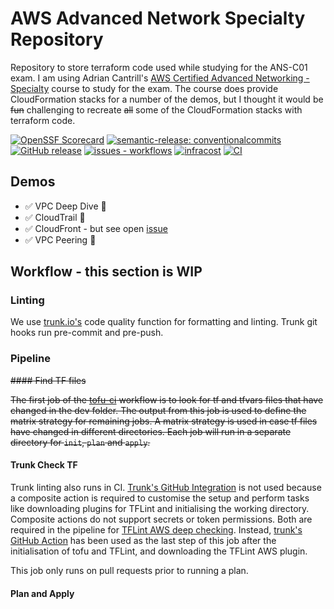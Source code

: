 # AWS Advanced Network Specialty Repository

Repository to store terraform code used while studying for the ANS-C01 exam. I am using Adrian Cantrill's [AWS Certified Advanced Networking - Specialty](https://learn.cantrill.io/p/aws-certified-advanced-networking-specialty) course to study for the exam. The course does provide CloudFormation stacks for a number of the demos, but I thought it would be ~~fun~~ challenging to recreate ~~all~~ some of the CloudFormation stacks with terraform code.

[![OpenSSF Scorecard](https://api.scorecard.dev/projects/github.com/3ware/aws-network-speciality/badge)](https://scorecard.dev/viewer/?uri=github.com/3ware/aws-network-speciality) [![semantic-release: conventionalcommits](https://img.shields.io/badge/semantic--release-conventionalcommits-blue?logo=semantic-release)](https://github.com/semantic-release/semantic-release) [![GitHub release](https://img.shields.io/github/release/3ware/aws-network-speciality?include_prereleases=&sort=semver&color=yellow)](https://github.com/3ware/workflows/aws-network-speciality/) [![issues - workflows](https://img.shields.io/github/issues/3ware/aws-network-speciality)](https://github.com/3ware/aws-network-speciality/issues) [![infracost](https://img.shields.io/endpoint?url=https://dashboard.api.infracost.io/shields/json/ee68bc5e-0846-48a1-9604-f0b69656619d/repos/6ed3ecbf-a95a-4051-a22a-85d43185ae51/branch/aa09234f-aace-4239-9083-5f38ebb6e5f2)](https://dashboard.infracost.io/org/3ware-lxub1/repos/6ed3ecbf-a95a-4051-a22a-85d43185ae51?tab=settings) [![CI](https://img.shields.io/github/actions/workflow/status/3ware/aws-network-speciality/pr-check.yaml?event=merge_group&label=CI&logo=githubactions&logoColor=white)](https://github.com/3ware/workflows/actions/aws-network-speciality/pr-check.yaml)

## Demos

- :white_check_mark: VPC Deep Dive :rocket:
- :white_check_mark: CloudTrail :rocket:
- :white_check_mark: CloudFront - but see open [issue](https://github.com/3ware/aws-network-speciality/issues/8)
- :white_check_mark: VPC Peering :rocket:

## Workflow - this section is WIP

### Linting

We use [trunk.io's](https://trunk.io) code quality function for formatting and linting. Trunk git hooks run pre-commit and pre-push.

### Pipeline

~~#### Find TF files~~

~~The first job of the [tofu-ci](.workflows/tofu-ci.yaml) workflow is to look for tf and tfvars files that have changed in the dev folder. The output from this job is used to define the matrix strategy for remaining jobs. A matrix strategy is used in case tf files have changed in different directories. Each job will run in a separate directory for `init`, `plan` and `apply`.~~

#### Trunk Check TF

Trunk linting also runs in CI. [Trunk's GitHub Integration](https://docs.trunk.io/code-quality/setup-and-installation/github-integration) is not used because a composite action is required to customise the setup and perform tasks like downloading plugins for TFLint and initialising the working directory. Composite actions do not support secrets or token permissions. Both are required in the pipeline for [TFLint AWS deep checking](https://github.com/terraform-linters/tflint-ruleset-aws/blob/master/docs/deep_checking.md). Instead, [trunk's GitHub Action](https://github.com/trunk-io/trunk-action) has been used as the last step of this job after the initialisation of tofu and TFLint, and downloading the TFLint AWS plugin.

This job only runs on pull requests prior to running a plan.

#### Plan and Apply
